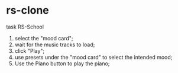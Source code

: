 # rs-clone

task RS-School

1) select the "mood card";
2) wait for the music tracks to load;
3) click "Play";
4) use presets under the "mood card" to select the intended mood;
5) Use the Piano button to play the piano;
